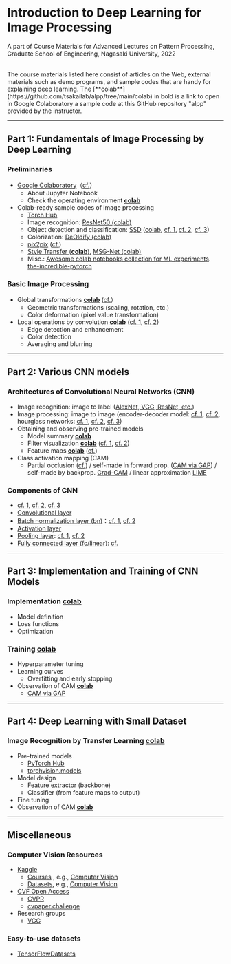 # Introduction to Deep Learning for Image Processing
A part of Course Materials for Advanced Lectures on Pattern Processing, Graduate School of Engineering, Nagasaki University, 2022

<br>
The course materials listed here consist of articles on the Web, external materials such as demo programs, and sample codes that are handy for explaining deep learning. 
The [**colab**](https://github.com/tsakailab/alpp/tree/main/colab) in bold is a link to open in Google Colaboratory a sample code at this GitHub repository "alpp" provided by the instructor.


---

## Part 1: Fundamentals of Image Processing by Deep Learning

### Preliminaries
- [Google Colaboratory](https://colab.research.google.com/)（[cf.](https://blog.kikagaku.co.jp/google-colab-howto)）
  - About Jupyter Notebook
  - Check the operating environment [**colab**](https://githubtocolab.com/tsakailab/alpp/blob/main/colab/display_colab_spec.ipynb)
- Colab-ready sample codes of image processing
  - [Torch Hub](https://pytorch.org/hub/research-models)
  - Image recognition: [ResNet50 (colab)](https://colab.research.google.com/github/pytorch/pytorch.github.io/blob/master/assets/hub/nvidia_deeplearningexamples_resnet50.ipynb)
  - Object detection and classification: [SSD](https://arxiv.org/pdf/1512.02325.pdf) ([colab](https://colab.research.google.com/github/pytorch/pytorch.github.io/blob/master/assets/hub/nvidia_deeplearningexamples_ssd.ipynb), [cf. 1](http://www.cs.unc.edu/~wliu/papers/ssd_eccv2016_slide.pdf), [cf. 2](https://jonathan-hui.medium.com/ssd-object-detection-single-shot-multibox-detector-for-real-time-processing-9bd8deac0e06), [cf. 3](https://medium.com/zylapp/review-of-deep-learning-algorithms-for-object-detection-c1f3d437b852))
  - Colorization: [DeOldify (colab)](https://github.com/jantic/DeOldify/blob/master/ImageColorizerColab.ipynb)
  - [pix2pix](https://phillipi.github.io/pix2pix/) ([cf.](https://affinelayer.com/pixsrv/))<!-- ([pix2pix](https://githubtocolab.com/junyanz/pytorch-CycleGAN-and-pix2pix/blob/master/pix2pix.ipynb))-->
  - [Style Transfer (**colab**)](https://githubtocolab.com/tsakailab/alpp/blob/main/colab/NeuralStyleTransfer.ipynb), [MSG-Net (colab)](https://colab.research.google.com/github/zhanghang1989/PyTorch-Multi-Style-Transfer/blob/master/msgnet.ipynb)
  - Misc.: [Awesome colab notebooks collection for ML experiments](https://github.com/amrzv/awesome-colab-notebooks). [the-incredible-pytorch](https://www.ritchieng.com/the-incredible-pytorch/)

### Basic Image Processing
- Global transformations [**colab**](https://githubtocolab.com/tsakailab/alpp/blob/main/colab/alpp_global_operations.ipynb) ([cf.](https://pytorch.org/vision/stable/transforms.html)）
  - Geometric transformations (scaling, rotation, etc.)
  - Color deformation (pixel value transformation)
- Local operations by convolution [**colab**](https://githubtocolab.com/tsakailab/alpp/blob/main/colab/alpp_local_operations.ipynb)
 ([cf. 1](https://setosa.io/ev/image-kernels/), [cf. 2](https://towardsdatascience.com/intuitively-understanding-convolutions-for-deep-learning-1f6f42faee1))
  - Edge detection and enhancement
  - Color detection
  - Averaging and blurring

---

## Part 2: Various CNN models

### Architectures of Convolutional Neural Networks (CNN)
- Image recognition: image to label ([AlexNet, VGG, ResNet, etc.](https://medium.com/zylapp/review-of-deep-learning-algorithms-for-image-classification-5fdbca4a05e2))
- Image processing: image to image (encoder-decoder model: [cf. 1](https://lilianweng.github.io/lil-log/2018/08/12/from-autoencoder-to-beta-vae.html), [cf. 2](https://lilianweng.github.io/lil-log/2018/10/13/flow-based-deep-generative-models.html#types-of-generative-models), hourglass networks: [cf. 1](https://en.wikipedia.org/wiki/U-Net), [cf. 2](https://medium.com/@sunnerli/simple-introduction-about-hourglass-like-model-11ee7c30138), [cf. 3](http://ais.informatik.uni-freiburg.de/teaching/ss19/deep_learning_lab/presentation_lectureCV.pdf))
- Obtaining and observing pre-trained models
  - Model summary [**colab**](https://githubtocolab.com/tsakailab/alpp/blob/main/colab/alpp_model_summary.ipynb)
  - Filter visualization [**colab**](https://githubtocolab.com/tsakailab/alpp/blob/main/colab/alpp_model_visualize_conv_kernels.ipynb) ([cf. 1](https://cs.nyu.edu/~fergus/papers/zeilerECCV2014.pdf#page=7), [cf. 2](https://towardsdatascience.com/visualizing-convolution-neural-networks-using-pytorch-3dfa8443e74e))
  - Feature maps [**colab**](https://githubtocolab.com/tsakailab/alpp/blob/main/colab/alpp_model_visualize_featuremaps.ipynb) ([cf.](https://github.com/utkuozbulak/pytorch-cnn-visualizations))
- Class activation mapping (CAM)
  - Partial occlusion ([cf.](https://cs.nyu.edu/~fergus/papers/zeilerECCV2014.pdf#page=10)) / self-made in forward prop. ([CAM via GAP](http://cnnlocalization.csail.mit.edu/Zhou_Learning_Deep_Features_CVPR_2016_paper.pdf)) / self-made by backprop. [Grad-CAM](https://arxiv.org/pdf/1610.02391.pdf) / linear approximation [LIME](https://arxiv.org/pdf/1602.04938.pdf)

### Components of CNN
- [cf. 1](https://en.wikipedia.org/wiki/Convolutional_neural_network), [cf. 2](https://www.electricalelibrary.com/en/2018/11/20/what-are-convolutional-neural-networks/), [cf. 3](https://www.researchgate.net/figure/Overview-and-details-of-a-convolutional-neural-network-CNN-architecture-for-image_fig2_341576780)
- [Convolutional layer](https://en.wikipedia.org/wiki/Convolutional_neural_network#Convolutional_layer)
- [Batch normalization layer (bn)](https://arxiv.org/abs/1502.03167)：[cf. 1](https://pytorch.org/docs/stable/generated/torch.nn.BatchNorm2d.html), [cf. 2](https://theaisummer.com/normalization/)
- [Activation layer](https://en.wikipedia.org/wiki/Activation_function)
- [Pooling layer](https://en.wikipedia.org/wiki/Convolutional_neural_network#Pooling_layers): [cf. 1](https://pytorch.org/docs/stable/nn.html#pooling-layers), [cf. 2](https://arxiv.org/ftp/arxiv/papers/2009/2009.07485.pdf)
- [Fully connected layer (fc/linear)](https://en.wikipedia.org/wiki/Convolutional_neural_network#Fully_connected_layers): [cf.](https://pytorch.org/docs/stable/generated/torch.nn.Linear.html)


---

## Part 3: Implementation and Training of CNN Models

### Implementation [**colab**](https://githubtocolab.com/tsakailab/alpp/blob/main/colab/alpp_cnn_practice.ipynb)
- Model definition
- Loss functions
- Optimization

### Training [**colab**](https://githubtocolab.com/tsakailab/alpp/blob/main/colab/alpp_cnn_practice.ipynb)
- Hyperparameter tuning
- Learning curves
  - Overfitting and early stopping
- Observation of CAM [**colab**](https://githubtocolab.com/tsakailab/alpp/blob/main/colab/alpp_model_cam.ipynb)
  - [CAM via GAP](http://cnnlocalization.csail.mit.edu/Zhou_Learning_Deep_Features_CVPR_2016_paper.pdf)


---

## Part 4: Deep Learning with Small Dataset

### Image Recognition by Transfer Learning [**colab**](https://githubtocolab.com/tsakailab/alpp/blob/main/colab/alpp_cnn_practice_transfer_learning.ipynb)
- Pre-trained models<!-- https://note.nkmk.me/python-pytorch-hub-torchvision-models/ -->
  - [PyTorch Hub](https://pytorch.org/hub/)
  - [torchvision.models](https://pytorch.org/vision/stable/models.html)
- Model design
  - Feature extractor (backbone)
  - Classifier (from feature maps to output)
- Fine tuning
- Observation of CAM [**colab**](https://githubtocolab.com/tsakailab/alpp/blob/main/colab/alpp_model_cam.ipynb)

---

## Miscellaneous
### Computer Vision Resources
- [Kaggle](https://www.kaggle.com/)
  - [Courses](https://www.kaggle.com/learn) , e.g., [Computer Vision](https://www.kaggle.com/learn/computer-vision)
  - [Datasets](https://www.kaggle.com/datasets), e.g., [Computer Vision](https://www.kaggle.com/datasets?tags=13207-Computer+Vision)
- [CVF Open Access](https://openaccess.thecvf.com/menu)
  - [CVPR](https://en.wikipedia.org/wiki/Conference_on_Computer_Vision_and_Pattern_Recognition)
  - [cvpaper.challenge](http://xpaperchallenge.org/cv/)
- Research groups
  - [VGG](https://www.robots.ox.ac.uk/~vgg/)
### Easy-to-use datasets
- [TensorFlowDatasets](https://github.com/tensorflow/datasets)

